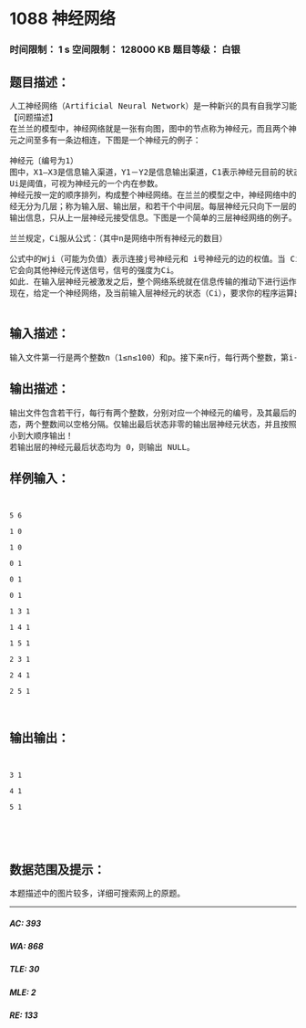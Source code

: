# 1088 神经网络   
### 时间限制： 1 s     空间限制： 128000 KB     题目等级： 白银  
## 题目描述：  

<pre>
人工神经网络（Artificial Neural Network）是一种新兴的具有自我学习能力的计算系统，在模式识别、函数逼近及贷款风险评估等诸多领域有广泛的应用。对神经网络的研究一直是当今的热门方向，兰兰同学在自学了一本神经网络的入门书籍后，提出了一个简化模型，他希望你能帮助他用程序检验这个神经网络模型的实用性。
【问题描述】
在兰兰的模型中，神经网络就是一张有向图，图中的节点称为神经元，而且两个神经
元之间至多有一条边相连，下图是一个神经元的例子：
 
神经元〔编号为1）
图中，X1—X3是信息输入渠道，Y1－Y2是信息输出渠道，C1表示神经元目前的状态，
Ui是阈值，可视为神经元的一个内在参数。
神经元按一定的顺序排列，构成整个神经网络。在兰兰的模型之中，神经网络中的神
经无分为几层；称为输入层、输出层，和若干个中间层。每层神经元只向下一层的神经元
输出信息，只从上一层神经元接受信息。下图是一个简单的三层神经网络的例子。
 
兰兰规定，Ci服从公式：（其中n是网络中所有神经元的数目）

公式中的Wji（可能为负值）表示连接j号神经元和 i号神经元的边的权值。当 Ci大于0时，该神经元处于兴奋状态，否则就处于平静状态。当神经元处于兴奋状态时，下一秒
它会向其他神经元传送信号，信号的强度为Ci。
如此．在输入层神经元被激发之后，整个网络系统就在信息传输的推动下进行运作。
现在，给定一个神经网络，及当前输入层神经元的状态（Ci），要求你的程序运算出最后网络输出层的状态。

</pre>
  
  
## 输入描述：  

<pre>
输入文件第一行是两个整数n（1≤n≤100）和p。接下来n行，每行两个整数，第i＋1行是神经元i最初状态和其阈值（Ui），非输入层的神经元开始时状态必然为0。再下面P行，每行由两个整数i，j及一个整数Wij，表示连接神经元i、j的边权值为Wij。
</pre>
  
  
## 输出描述：  

<pre>
输出文件包含若干行，每行有两个整数，分别对应一个神经元的编号，及其最后的状
态，两个整数间以空格分隔。仅输出最后状态非零的输出层神经元状态，并且按照编号由
小到大顺序输出！
若输出层的神经元最后状态均为 0，则输出 NULL。
</pre>
  
  
## 样例输入：  

<pre><code>
 
5 6
 
1 0
 
1 0
 
0 1
 
0 1
 
0 1
 
1 3 1
 
1 4 1
 
1 5 1
 
2 3 1
 
2 4 1
 
2 5 1
  

</code></pre>
  
  
## 输出输出：  

<pre><code>
 
3 1
 
4 1
 
5 1
 
 
  

</code></pre>
  
  
## 数据范围及提示：  

<pre>
本题描述中的图片较多，详细可搜索网上的原题。
</pre>
  
  
***  

##### AC: 393  
##### WA: 868  
##### TLE: 30  
##### MLE: 2  
##### RE: 133  
